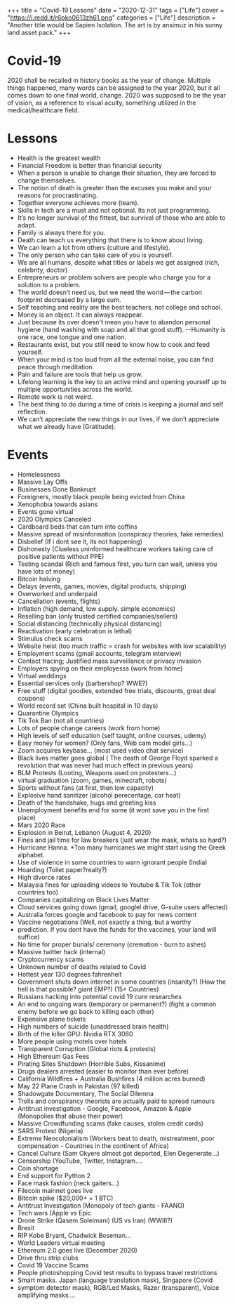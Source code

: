+++
title = "Covid-19 Lessons"
date = "2020-12-31"
tags = ["Life"]
cover = "https://i.redd.it/r6pko0613zh61.png"
categories = ["Life"]
description = "Another title would be Sapien Isolation. The art is by ansimuz in his sunny land asset pack."
+++

# Covid-19
2020 shall be recalled in history books as the year of change. Multiple things happened, many words can be assigned to the year 2020, but it all comes down to one final world, change. 2020 was supposed to be the year of vision, as a reference to visual acuity, something utilized in the medical/healthcare field. 

# Lessons
- Health is the greatest wealth
- Financial Freedom is better than financial security
- When a person is unable to change their situation, they are forced to change themselves.
- The notion of death is greater than the excuses you make and your reasons for procrastinating.
- Together everyone achieves more (team).
- Skills in tech are a must and not optional. Its not just programming.
- It’s no longer survival of the fittest, but survival of those who are able to adapt.
- Family is always there for you.
- Death can teach us everything that there is to know about living.
- We can learn a lot from others (culture and lifestyle).
- The only person who can take care of you is yourself.
- We are all humans, despite what titles or labels we get assigned (rich, celebrity, doctor)
- Entrepreneurs or problem solvers are people who charge you for a solution to a problem.
- The world doesn’t need us, but we need the world — the carbon footprint decreased by a large sum.
- Self teaching and reality are the best teachers, not college and school.
- Money is an object. It can always reappear.
- Just because its over doesn't mean you have to abandon personal hygiene (hand washing with soap and all that good stuff).
--Humanity is one race, one tongue and one nation.
- Restaurants exist, but you still need to know how to cook and feed yourself.
- When your mind is too loud from all the external noise, you can find peace through meditation.
- Pain and failure are tools that help us grow.
- Lifelong learning is the key to an active mind and opening yourself up to multiple opportunities across the world.
- Remote work is not weird.
- The best thing to do during a time of crisis is keeping a journal and self reflection.
- We can’t appreciate the new things in our lives, if we don’t appreciate what we already have (Gratitude).

# Events
- Homelessness
- Massive Lay Offs
- Businesses Gone Bankrupt
- Foreigners, mostly black people being evicted from China
- Xenophobia towards asians
- Events gone virtual
- 2020 Olympics Canceled
- Cardboard beds that can turn into coffins
- Massive spread of misinformation (conspiracy theories, fake remedies)
- Disbelief (If i dont see it, its not happening)
- Dishonesty (Clueless uninformed healthcare workers taking care of positive patients without PPE)
- Testing scandal (Rich and famous first, you turn can wait, unless you have lots of money)
- Bitcoin halving
- Delays (events, games, movies, digital products, shipping)
- Overworked and underpaid
- Cancellation (events, flights)
- Inflation (high demand, low supply. simple economics)
- Reselling ban (only trusted certified companies/sellers)
- Social distancing (technically physical distancing)
- Reactivation (early celebration is lethal)
- Stimulus check scams
- Website heist (too much traffic = crash  for websites with low scalability)
- Employment scams (gmail accounts, telegram interview)
- Contact tracing; Justified mass surveillance or privacy invasion
- Employers spying on their employesss (work from home)
- Virtual weddings
- Essential services only (barbershop? WWE?)
- Free stuff (digital goodies, extended free trials, discounts, great deal coupons)
- World record set (China built hospital in 10 days)
- Quarantine Olympics
- Tik Tok Ban (not all countries)
- Lots of people change careers (work from home)
- High levels of self education (self taught, online courses, udemy)
- Easy money for women? (Only fans, Web cam model girls...)
- Zoom acquires keybase... (most used video chat service)
- Black lives matter goes global ( The death of George Floyd sparked a
 revolution that was never had much effect in previous years)
- BLM Protests (Looting, Weapons used on protesters...)
- virtual graduation (zoom, games, minecraft, robots)
- Sports without fans (at first, then low capacity)
- Explosive hand sanitizer (alcohol perecentage, car heat)
- Death of the handshake, hugs and greeting kiss
- Unemployment benefits end for some (it wont save you in the first place)
- Mars 2020 Race
- Explosion in Beirut, Lebanon (August 4, 2020)
- Fines and jail time for law breakers (just wear the mask, whats so hard?)
- Hurricane Hanna. *Too many hurricanes we might start using the Greek alphabet.
- Use of violence in some countries to warn ignorant people (India)
- Hoarding (Toilet paper?really?)
- High divorce rates
- Malaysia fines for uploading videos to Youtube & Tik Tok (other countries too)
- Companies capitalizing on Black Lives Matter
- Cloud services going down (gmail, googlel drive, G-suite users affected)
- Australia forces google and facebook to pay for news content
- Vaccine negotiations (Well, not exactly a thing, but a worthy 
- prediction. If you dont have the funds for the vaccines, your land will 
suffice)
- No time for proper burials/ ceremony (cremation - burn to ashes)
- Massive twitter hack (internal)
- Cryptocurrency scams
- Unknown number of deaths related to Covid
- Hottest year 130 degrees fahrenheit
- Government shuts down internet in some countries (insanity?) (How the hell is that possible?  giant EMP?) (15+ Countries)
- Russians hacking into potential covid 19 cure researches
- An end to ongoing wars (temporary or permanent?) (fight a common enemy before we go back to killing each other)
- Expensive plane tickets
- High numbers of suicide (unaddressed brain health)
- Birth of the killer GPU: Nvidia RTX 3080
- More people using motels over hotels
- Transparent Corruption (Global riots & protests)
- High Ethereum Gas Fees
- Pirating Sites Shutdown (Horrible Subs, Kissanime)
- Drugs dealers arrested (easier to monitor than ever before)
- California Wildfires + Australia Bushfires (4 million acres burned)
- May 22 Plane Crash in Pakistan (97 killed)
- Shadowgate Documentary, The Social Dilemna
- Trolls and conspirancy theorists are actually paid to spread rumours
- Antitrust investigation - Google, Facebook, Amazon & Apple (Monopolies that abuse their power)
- Massive Crowdfunding scams (fake causes, stolen credit cards)
- SARS Protest (Nigeria)
- Extreme Neocolonialism (Workers beat to death, mistreatment, poor compensation - Countries in the continent of Africa)
- Cancel Culture (Sam Okyere almost got deported, Elen Degenerate...)
- Censorship (YouTube, Twitter, Instagram....
- Coin shortage
- End support for Python 2
- Face mask fashion (neck gaiters...)
- Filecoin mainnet goes live
- Bitcoin spike ($20,000+ = 1 BTC)
- Antitrust Investigation (Monopoly of tech giants - FAANG)
- Tech wars (Apple vs Epic
- Drone Strike (Qasem Soleimani) (US vs Iran) (WWIII?)
- Brexit
- RIP Kobe Bryant, Chadwick Boseman...
- World Leaders virtual meeting
- Ethereum 2.0 goes live (December 2020)
- Drive thru strip clubs
- Covid 19 Vaccine Scams
- People photoshopping Covid test results to bypass travel restrictions
- Smart masks. Japan (language translation mask), Singapore (Covid 
- symptom detector mask), RGB/Led Masks, Razer (transparent), Voice 
  amplifying masks....

<!-- Artstation

Aseprite

Creary

Dribble Ideas
- 100+ Shots
- Itch IO Mobile App
- Food Delivery Mobile
- Odysee (LBRY)
- IPFS Mobile

Figma (proprietary garbage)

Inkscape

Magicaxovel

Mypaint

Pixelorama

-->
